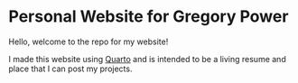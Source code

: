 # Personal Website for Gregory Power

Hello, welcome to the repo for my website!

I made this website using [Quarto](https://quarto.org/) and is intended to be a living resume and place that I can post my projects.
